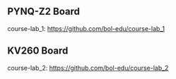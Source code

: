 ## PYNQ-Z2 Board
course-lab_1: https://github.com/bol-edu/course-lab_1
## KV260 Board
course-lab_2: https://github.com/bol-edu/course-lab_2
